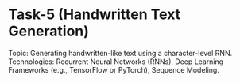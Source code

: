 # Task-5 (Handwritten Text Generation)

Topic: Generating handwritten-like text using a character-level RNN.
Technologies: Recurrent Neural Networks (RNNs), Deep Learning Frameworks (e.g., TensorFlow or PyTorch), Sequence Modeling.
